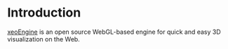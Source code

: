 # Introduction

[xeoEngine](http://xeoengine.org) is an open source WebGL-based engine for quick and easy 3D visualization on the Web.
